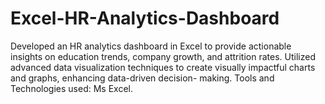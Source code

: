 # Excel-HR-Analytics-Dashboard

Developed an HR analytics dashboard in Excel to provide actionable insights on education trends, company growth, and attrition rates. 
Utilized advanced data visualization techniques to create visually impactful charts and graphs, enhancing data-driven decision- making. 
Tools and Technologies used: Ms Excel.
